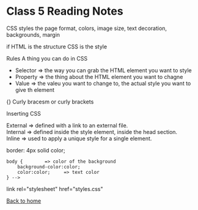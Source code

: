 # Class 5 Reading Notes

CSS styles the page
format, colors, image size, text decoration, backgrounds, margin

if HTML is the structure
CSS is the style

Rules A thing you can do in CSS

- Selector => the way you can grab the HTML element you want to style
- Property => the thing about the HTML element you want to chagne
- Value => the valeu you want to change to, the actual style you want to give th element

{}   Curly bracesm or curly brackets

Inserting CSS

External => defined with a link to an external file.  
Internal => defined inside the style element, inside the head section.  
Inline => used to apply a unique style for a single element.  

border: 4px solid color;


    body {        => color of the background
        background-color:color;
        color:color;     => text color
    } -->

<style>
    body {       => color of the background
        background-color:color;
        color:color;     => text color
    }
</style>

link rel="stylesheet" href="styles.css"

[Back to home](../README.md)
